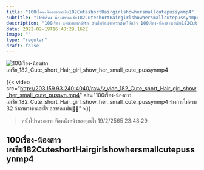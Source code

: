 ```yaml
---
title: "100เรื่อง-น้องสาวเอเชีย182CuteshortHairgirlshowhersmallcutepussynmp4"
subtitle: "100เรื่อง-น้องสาวเอเชีย182CuteshortHairgirlshowhersmallcutepussynmp4 หนังโปรดของเรา คือหนังหน้าของคุณไง"
description: "100เรื่อง แค่เธอบอกว่ารัก ฉันก็พร้อมจะควักตังค์ให้แล้ว 100เรื่อง-น้องสาวเอเชีย182CuteshortHairgirlshowhersmallcutepussynmp4 19/2/2565 23:48:29"
date: 2022-02-19T16:48:29.162Z
image: ""
type: "regular"
draft: false
---
```


![100เรื่อง-น้องสาวเอเชีย_182_Cute_short_Hair_girl_show_her_small_cute_pussynmp4](http://203.159.93.240:4040/raw/v_vide_182_Cute_short_Hair_girl_show_her_small_cute_pussyn.jpg)

{{< video src="http://203.159.93.240:4040/raw/v_vide_182_Cute_short_Hair_girl_show_her_small_cute_pussyn.mp4" alt="100เรื่อง-น้องสาวเอเชีย_182_Cute_short_Hair_girl_show_her_small_cute_pussynmp4 ร่างกายไม่ครบ 32 ถ้าถามว่าขาดอะไร อ่อขาดเเฟน🤦🏻" >}}


> หนังโปรดของเรา คือหนังหน้าของคุณไง 19/2/2565 23:48:29

## 100เรื่อง-น้องสาวเอเชีย182CuteshortHairgirlshowhersmallcutepussynmp4
